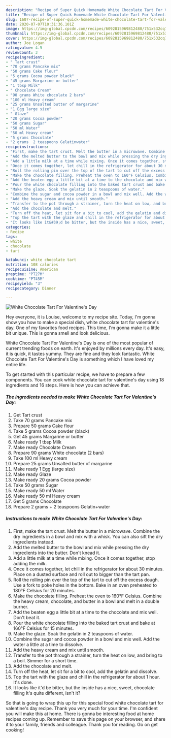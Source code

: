 ```yaml
---
description: "Recipe of Super Quick Homemade White Chocolate Tart For Valentine&amp;#39;s Day"
title: "Recipe of Super Quick Homemade White Chocolate Tart For Valentine&amp;#39;s Day"
slug: 1607-recipe-of-super-quick-homemade-white-chocolate-tart-for-valentine-and-39-s-day
date: 2020-07-07T10:31:36.101Z
image: https://img-global.cpcdn.com/recipes/6092815969812480/751x532cq70/white-chocolate-tart-for-valentines-day-recipe-main-photo.jpg
thumbnail: https://img-global.cpcdn.com/recipes/6092815969812480/751x532cq70/white-chocolate-tart-for-valentines-day-recipe-main-photo.jpg
cover: https://img-global.cpcdn.com/recipes/6092815969812480/751x532cq70/white-chocolate-tart-for-valentines-day-recipe-main-photo.jpg
author: Joe Logan
ratingvalue: 4.5
reviewcount: 3
recipeingredient:
- " Tart crust"
- "70 grams Pancake mix"
- "50 grams Cake flour"
- "5 grams Cocoa powder black"
- "45 grams Margarine or butter"
- "1 tbsp Milk"
- " Chocolate Cream"
- "90 grams White chocolate 2 bars"
- "100 ml Heavy cream"
- "25 grams Unsalted butter of margarine"
- "1 Egg large size"
- " Glaze"
- "20 grams Cocoa powder"
- "50 grams Sugar"
- "50 ml Water"
- "50 ml Heavy cream"
- "5 grams Chocolate"
- "2 grams  2 teaspoons Gelatinwater"
recipeinstructions:
- "First, make the tart crust. Melt the butter in a microwave. Combine the dry ingredients in a bowl and mix with a whisk. You can also sift the dry ingredients instead."
- "Add the melted butter to the bowl and mix while pressing the dry ingredients into the butter. Don&#39;t knead it."
- "Add a little milk at a time while mixing. Once it comes together, stop adding the milk."
- "Once it comes together, let chill in the refrigerator for about 30 minutes. Place on a dusted surface and roll out to bigger than the tart pan."
- "Roll the rolling pin over the top of the tart to cut off the excess dough. Use a fork to poke holes in the bottom. Bake in an oven preheated to 180°F Celsius for 20 minutes."
- "Make the chocolate filling. Preheat the oven to 160°F Celsius. Combine the heavy cream, chocolate, and butter in a bowl and melt in a double burner."
- "Add the beaten egg a little bit at a time to the chocolate and mix well. Don&#39;t beat it."
- "Pour the white chocolate filling into the baked tart crust and bake at 160°F Celsius for 15 minutes."
- "Make the glaze. Soak the gelatin in 2 teaspoons of water."
- "Combine the sugar and cocoa powder in a bowl and mix well. Add the water a little at a time to dissolve."
- "Add the heavy cream and mix until smooth."
- "Transfer to the pot through a strainer, turn the heat on low, and bring to a boil. Simmer for a short time."
- "Add the chocolate and melt."
- "Turn off the heat, let sit for a bit to cool, add the gelatin and dissolve."
- "Top the tart with the glaze and chill in the refrigerator for about 1 hour. It&#39;s done."
- "It looks like it&#39;d be bitter, but the inside has a nice, sweet, chocolate filling It&#39;s quite different, isn&#39;t it?"
categories:
- Recipe
tags:
- white
- chocolate
- tart

katakunci: white chocolate tart 
nutrition: 108 calories
recipecuisine: American
preptime: "PT27M"
cooktime: "PT45M"
recipeyield: "3"
recipecategory: Dinner

---
```



![White Chocolate Tart For Valentine&#39;s Day](https://img-global.cpcdn.com/recipes/6092815969812480/751x532cq70/white-chocolate-tart-for-valentines-day-recipe-main-photo.jpg)

Hey everyone, it is Louise, welcome to my recipe site. Today, I'm gonna show you how to make a special dish, white chocolate tart for valentine&#39;s day. One of my favorites food recipes. This time, I'm gonna make it a little bit unique. This is gonna smell and look delicious.



White Chocolate Tart For Valentine&#39;s Day is one of the most popular of current trending foods on earth. It's enjoyed by millions every day. It's easy, it is quick, it tastes yummy. They are fine and they look fantastic. White Chocolate Tart For Valentine&#39;s Day is something which I have loved my entire life.


To get started with this particular recipe, we have to prepare a few components. You can cook white chocolate tart for valentine&#39;s day using 18 ingredients and 16 steps. Here is how you can achieve that.

<!--inarticleads1-->

##### The ingredients needed to make White Chocolate Tart For Valentine&#39;s Day:

1. Get  Tart crust
1. Take 70 grams Pancake mix
1. Prepare 50 grams Cake flour
1. Take 5 grams Cocoa powder (black)
1. Get 45 grams Margarine or butter
1. Make ready 1 tbsp Milk
1. Make ready  Chocolate Cream
1. Prepare 90 grams White chocolate (2 bars)
1. Take 100 ml Heavy cream
1. Prepare 25 grams Unsalted butter of margarine
1. Make ready 1 Egg (large size)
1. Make ready  Glaze
1. Make ready 20 grams Cocoa powder
1. Take 50 grams Sugar
1. Make ready 50 ml Water
1. Make ready 50 ml Heavy cream
1. Get 5 grams Chocolate
1. Prepare 2 grams + 2 teaspoons Gelatin+water




<!--inarticleads2-->

##### Instructions to make White Chocolate Tart For Valentine&#39;s Day:

1. First, make the tart crust. Melt the butter in a microwave. Combine the dry ingredients in a bowl and mix with a whisk. You can also sift the dry ingredients instead.
1. Add the melted butter to the bowl and mix while pressing the dry ingredients into the butter. Don&#39;t knead it.
1. Add a little milk at a time while mixing. Once it comes together, stop adding the milk.
1. Once it comes together, let chill in the refrigerator for about 30 minutes. Place on a dusted surface and roll out to bigger than the tart pan.
1. Roll the rolling pin over the top of the tart to cut off the excess dough. Use a fork to poke holes in the bottom. Bake in an oven preheated to 180°F Celsius for 20 minutes.
1. Make the chocolate filling. Preheat the oven to 160°F Celsius. Combine the heavy cream, chocolate, and butter in a bowl and melt in a double burner.
1. Add the beaten egg a little bit at a time to the chocolate and mix well. Don&#39;t beat it.
1. Pour the white chocolate filling into the baked tart crust and bake at 160°F Celsius for 15 minutes.
1. Make the glaze. Soak the gelatin in 2 teaspoons of water.
1. Combine the sugar and cocoa powder in a bowl and mix well. Add the water a little at a time to dissolve.
1. Add the heavy cream and mix until smooth.
1. Transfer to the pot through a strainer, turn the heat on low, and bring to a boil. Simmer for a short time.
1. Add the chocolate and melt.
1. Turn off the heat, let sit for a bit to cool, add the gelatin and dissolve.
1. Top the tart with the glaze and chill in the refrigerator for about 1 hour. It&#39;s done.
1. It looks like it&#39;d be bitter, but the inside has a nice, sweet, chocolate filling It&#39;s quite different, isn&#39;t it?




So that is going to wrap this up for this special food white chocolate tart for valentine&#39;s day recipe. Thank you very much for your time. I'm confident you will make this at home. There is gonna be interesting food at home recipes coming up. Remember to save this page on your browser, and share it to your family, friends and colleague. Thank you for reading. Go on get cooking!
